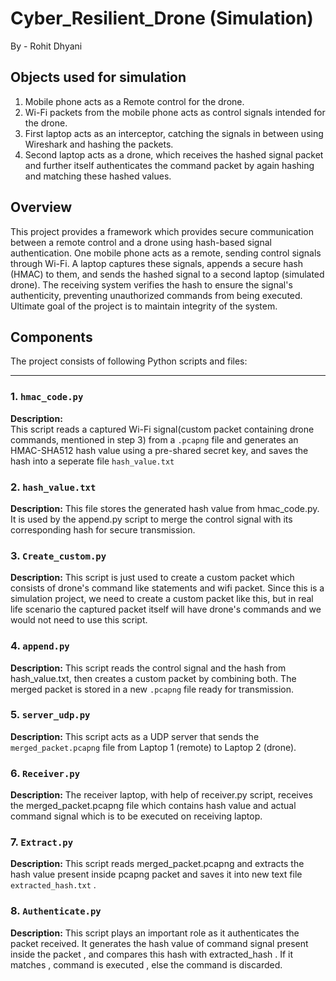 # Cyber_Resilient_Drone (Simulation)
By - Rohit Dhyani

## Objects used for simulation
1. Mobile phone acts as a Remote control for the drone.
2. Wi-Fi packets from the mobile phone acts as control signals intended for the drone.
3. First laptop acts as an interceptor, catching the signals in between using Wireshark and hashing the packets.
4. Second laptop acts as a drone, which receives the hashed signal packet and further itself authenticates the command packet by again hashing and matching these hashed values.
   

## Overview

This project provides a framework which provides secure communication between a remote control and a drone using hash-based signal authentication.
One mobile phone acts as a remote, sending control signals through Wi-Fi. A laptop captures these signals, appends a secure hash (HMAC) to them, and sends the hashed signal to a second laptop (simulated drone). The receiving system verifies the hash to ensure the signal's authenticity, preventing unauthorized commands from being executed.
Ultimate goal of the project is to maintain integrity of the system.

## Components

The project consists of following Python scripts and files:

---

### 1. `hmac_code.py`

**Description:**  
This script reads a captured Wi-Fi signal(custom packet containing drone commands, mentioned in step 3) from a `.pcapng` file and generates an HMAC-SHA512 hash value using a pre-shared secret key, and saves the hash into a seperate file `hash_value.txt`


### 2. `hash_value.txt`

**Description:** 
This file stores the generated hash value from hmac_code.py. It is used by the append.py script to merge the control signal with its corresponding hash for secure transmission.


### 3. `Create_custom.py`

**Description:**
This script is just used to create a custom packet which consists of drone's command like statements and wifi packet. Since this is a simulation project, we need to create a custom packet like this, but in real life scenario the captured packet itself will have drone's commands and we would not need to use this script.


### 4. `append.py`

**Description:** 
This script reads the control signal and the hash from hash_value.txt, then creates a custom packet by combining both. The merged packet is stored in a new `.pcapng` file ready for transmission.

### 5. `server_udp.py`

**Description:** 
This script acts as a UDP server that sends the `merged_packet.pcapng` file from Laptop 1 (remote) to Laptop 2 (drone).


### 6. `Receiver.py`

**Description:**
The receiver laptop,  with help of receiver.py script, receives the merged_packet.pcapng file which contains hash value and actual command signal which is to be executed on receiving laptop.


### 7. `Extract.py`

**Description:**
This script reads merged_packet.pcapng and extracts the hash value present inside pcapng packet and saves it into new text file `extracted_hash.txt` .

### 8. `Authenticate.py`

**Description:**
This script plays an important role as it authenticates the packet received.
It generates the hash value of command signal present inside the packet , and compares this hash with extracted_hash . If it matches , command is executed , else the command is discarded.


